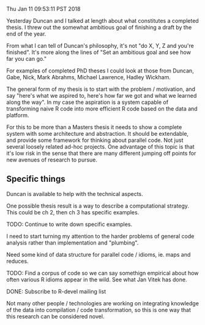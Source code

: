 Thu Jan 11 09:53:11 PST 2018

Yesterday Duncan and I talked at length about what constitutes a completed
thesis. I threw out the somewhat ambitious goal of finishing a draft by the
end of the year.

From what I can tell of Duncan's philosophy, it's not "do X, Y, Z and
you're finished". It's more along the lines of "Set an ambitious goal and
see how far you can go."

For examples of completed PhD theses I could look at those from Duncan, Gabe,
Nick, Mark Abrahms, Michael Lawrence, Hadley Wickham.

The general form of my thesis is to start with the problem / motivation,
and say "here's what we aspired to, here's how far we got and what we
learned along the way". In my case the aspiration is a system
capable of transforming naive R code into more efficient R code based on
the data and platform.

For this to be more than a Masters thesis it needs to show a complete
system with some architecture and abstraction. It should be extendable, and
provide some framework for thinking about parallel code. Not just several
loosely related ad-hoc projects. One advantage of this topic is that it's
low risk in the sense that there are many different jumping off points for
new avenues of research to pursue.

## Specific things

Duncan is available to help with the technical aspects.

One possible thesis result is a way to describe a computational strategy.
This could be ch 2, then ch 3 has specific examples.

TODO: Continue to write down specific examples.

I need to start turning my attention to the harder problems of general code
analysis rather than implementation and "plumbing".

Need some kind of data structure for parallel code / idioms, ie. maps and
reduces.

TODO: Find a corpus of code so we can say somethign empirical about how
often various R idioms appear in the wild. See what Jan Vitek has done.

DONE: Subscribe to R-devel mailing list

Not many other people / technologies are working on integrating knowledge of the data into
compilation / code transformation, so this is one way that this research
can be considered novel.
